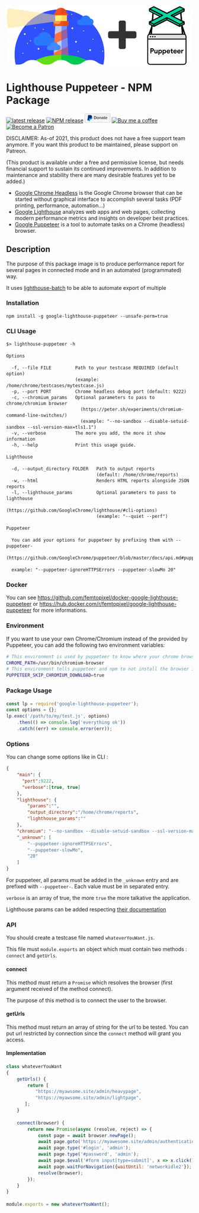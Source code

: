 ![logo](logo.png)

Lighthouse Puppeteer - NPM Package
==================================

[![latest release](https://img.shields.io/github/release/femtopixel/google-lighthouse-puppeteer.svg "latest release")](http://github.com/femtopixel/google-lighthouse-puppeteer/releases)
[![NPM release](https://img.shields.io/npm/v/google-lighthouse-puppeteer.svg "NPM release")](https://www.npmjs.com/package/google-lighthouse-puppeteer)
[![PayPal donation](https://github.com/jaymoulin/jaymoulin.github.io/raw/master/ppl.png "PayPal donation")](https://www.paypal.me/jaymoulin)
[![Buy me a coffee](https://www.buymeacoffee.com/assets/img/custom_images/orange_img.png "Buy me a coffee")](https://www.buymeacoffee.com/jaymoulin)
[![Become a Patron](https://badgen.net/badge/become/a%20patron/F96854 "Become a Patron")](https://patreon.com/jaymoulin)

DISCLAIMER: As-of 2021, this product does not have a free support team anymore. If you want this product to be maintained, please support on Patreon.

(This product is available under a free and permissive license, but needs financial support to sustain its continued improvements. In addition to maintenance and stability there are many desirable features yet to be added.)

* [Google Chrome Headless](https://developers.google.com/web/updates/2017/04/headless-chrome) is the Google Chrome browser that can be started without graphical interface to accomplish several tasks (PDF printing, performance, automation...)
* [Google Lighthouse](https://developers.google.com/web/tools/lighthouse/) analyzes web apps and web pages, collecting modern performance metrics and insights on developer best practices.
* [Google Puppeteer](https://github.com/GoogleChrome/puppeteer) is a tool to automate tasks on a Chrome (headless) browser.

Description
-----------

The purpose of this package image is to produce performance report for several pages in connected mode and in an automated (programmated) way.

It uses [lighthouse-batch](https://github.com/mikestead/lighthouse-batch) to be able to automate export of multiple

### Installation

```
npm install -g google-lighthouse-puppeteer --unsafe-perm=true
```

### CLI Usage

```
$> lighthouse-puppeteer -h

Options

  -f, --file FILE         Path to your testcase REQUIRED (default option)
                          (example: /home/chrome/testcases/mytestcase.js)
  -p, --port PORT         Chrome headless debug port (default: 9222)
  -c, --chromium_params   Optional parameters to pass to chrome/chromium browser
                            (https://peter.sh/experiments/chromium-command-line-switches/)
                            (example: "--no-sandbox --disable-setuid-sandbox --ssl-version-max=tls1.1")
  -v, --verbose           The more you add, the more it show information
  -h, --help              Print this usage guide.

Lighthouse

  -d, --output_directory FOLDER   Path to output reports
                                  (default: /home/chrome/reports)
  -w, --html                      Renders HTML reports alongside JSON reports
  -l, --lighthouse_params         Optional parameters to pass to lighthouse
                                  (https://github.com/GoogleChrome/lighthouse/#cli-options)
                                  (example: "--quiet --perf")

Puppeteer

  You can add your options for puppeteer by prefixing them with --puppeteer-
  (https://github.com/GoogleChrome/puppeteer/blob/master/docs/api.md#puppeteerlaunchoptions)

  example: "--puppeteer-ignoreHTTPSErrors --puppeteer-slowMo 20"
```

### Docker

You can see https://github.com/femtopixel/docker-google-lighthouse-puppeteer or https://hub.docker.com/r/femtopixel/google-lighthouse-puppeteer for more informations.

### Environment

If you want to use your own Chrome/Chromium instead of the provided by Puppeteer, you can add the following two environment variables:

```bash
# This environment is used by puppeteer to know where your chrome browser installed in located
CHROME_PATH=/usr/bin/chromium-browser
# This environment tells puppeteer and npm to not install the browser in node_modules
PUPPETEER_SKIP_CHROMIUM_DOWNLOAD=true
```

### Package Usage

```javascript
const lp = require('google-lighthouse-puppeteer');
const options = {};
lp.exec('/path/to/my/test.js', options)
    .then(() => console.log('everything ok'))
    .catch((err) => console.error(err));
```
### Options

You can change some options like in CLI :

```json
{
    "main": {
      "port":9222,
      "verbose":[true, true]
    },
    "lighthouse": {
        "params":"",
        "output_directory":"/home/chrome/reports",
        "lighthouse_params":""
    },
    "chromium": "--no-sandbox --disable-setuid-sandbox --ssl-version-max=tls1.1",
    "_unknown": [
        "--puppeteer-ignoreHTTPSErrors",
        "--puppeteer-slowMo",
        "20"
    ]
}
```

For puppeteer, all params must be added in the `_unknown` entry and are prefixed with `--puppeteer-`. Each value must be in separated entry.

`verbose` is an array of true, the more `true` the more talkative the application.

Lighthouse params can be added respecting [their documentation](https://github.com/GoogleChrome/lighthouse/#cli-options)

### API

You should create a testcase file named `whateverYouWant.js`.

This file must `module.exports` an object which must contain two methods : `connect` and `getUrls`.

#### connect

This method must return a `Promise` which resolves the browser (first argument received of the method connect).

The purpose of this method is to connect the user to the browser.

#### getUrls

This method must return an array of string for the url to be tested. You can put url restricted by connection since the `connect` method will grant you access.

#### Implementation

```js
class whateverYouWant
{
    getUrls() {
        return [
           "https://myawsome.site/admin/heavypage",
           "https://myawsome.site/admin/lightpage",
       ];
    }

    connect(browser) {
        return new Promise(async (resolve, reject) => {
            const page = await browser.newPage();
            await page.goto('https://myawesome.site/admin/authentication', {waitUntil: 'load'});
            await page.type('#login', 'admin');
            await page.type('#password', 'admin');
            await page.$eval('#form input[type=submit]', x => x.click());
            await page.waitForNavigation({waitUntil: 'networkidle2'});
            resolve(browser);
        });
    }
}

module.exports = new whateverYouWant();
``` 

